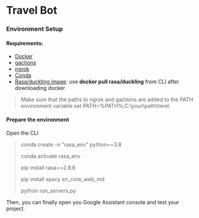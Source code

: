 # Travel Bot
### Environment Setup

#### Requirements:
- [Docker ](https://www.docker.com/get-started)
- [gactions](https://developers.google.com/assistant/actionssdk/gactions)
- [ngrok](https://ngrok.com/download)
- [Conda](https://docs.conda.io/projects/conda/en/latest/user-guide/install/download.html)
- [Rasa/duckling image](https://hub.docker.com/r/rasa/duckling): use **docker pull rasa/duckling** from CLI after downloading docker

> Make sure that the paths to ngrok and gactions are added to the PATH environment variable
> set PATH=%PATH%;C:\your\path\here\

#### Prepare the environment

Open the CLI

> conda create -n "rasa_env" python==3.8
> 
> conda activate rasa_env
> 
> pip install rasa==2.8.6
> 
> pip install spacy en_core_web_md
> 
> python run_servers.py

Then, you can finally open you Google Assistant console and test your project.



